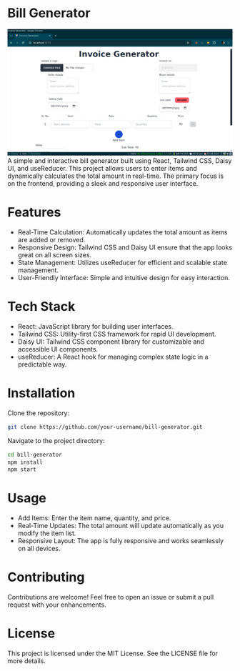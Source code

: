 # Bill Generator

![App image](./bill-generator.png)
A simple and interactive bill generator built using React, Tailwind CSS, Daisy UI, and useReducer. This project allows users to enter items and dynamically calculates the total amount in real-time. The primary focus is on the frontend, providing a sleek and responsive user interface.

# Features
- Real-Time Calculation: Automatically updates the total amount as items are added or removed.
- Responsive Design: Tailwind CSS and Daisy UI ensure that the app looks great on all screen sizes.
- State Management: Utilizes useReducer for efficient and scalable state management.
- User-Friendly Interface: Simple and intuitive design for easy interaction.

# Tech Stack
- React: JavaScript library for building user interfaces.
- Tailwind CSS: Utility-first CSS framework for rapid UI development.
- Daisy UI: Tailwind CSS component library for customizable and accessible UI components.
- useReducer: A React hook for managing complex state logic in a predictable way.

# Installation
Clone the repository:

```bash
git clone https://github.com/your-username/bill-generator.git
```
Navigate to the project directory:

```bash
cd bill-generator
npm install
npm start
```
# Usage
- Add Items: Enter the item name, quantity, and price.
- Real-Time Updates: The total amount will update automatically as you modify the item list.
- Responsive Layout: The app is fully responsive and works seamlessly on all devices.

# Contributing
Contributions are welcome! Feel free to open an issue or submit a pull request with your enhancements.

# License
This project is licensed under the MIT License. See the LICENSE file for more details.
